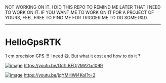 NOT WORKING ON IT.
I DID THIS REPO TO REMIND ME LATER THAT I NEED TO WORK ON IT.
IF YOU WANT ME TO WORK ON IT FOR A PROJECT OF YOURS, FEEL FREE TO PING ME FOR TRIGGER ME TO DO SOME R&D.

----------------------

# HelloGpsRTK
1 cm precision GPS !!! I need 😅. But what it cost and how to do it ?

[![image](https://github.com/user-attachments/assets/77ea8459-e4be-44a0-95c0-eed4d702ff22)](https://youtu.be/Oc1LBFDj2MA?t=1099)
https://youtu.be/Oc1LBFDj2MA?t=1099


[![image](https://github.com/user-attachments/assets/7861cc02-6c87-44da-98c5-377ce01819ec)](https://youtu.be/jqYMHWi4KoI?t=2)
https://youtu.be/jqYMHWi4KoI?t=2
